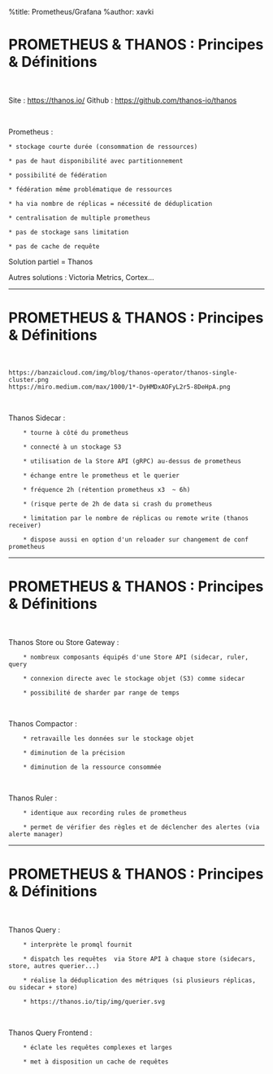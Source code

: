 %title: Prometheus/Grafana
%author: xavki


# PROMETHEUS & THANOS : Principes & Définitions


<br>

Site : https://thanos.io/
Github : https://github.com/thanos-io/thanos

<br>

Prometheus :

	* stockage courte durée (consommation de ressources)

	* pas de haut disponibilité avec partitionnement

	* possibilité de fédération

	* fédération même problématique de ressources

	* ha via nombre de réplicas = nécessité de déduplication

	* centralisation de multiple prometheus

	* pas de stockage sans limitation

	* pas de cache de requête

Solution partiel = Thanos

Autres solutions : Victoria Metrics, Cortex...

-----------------------------------------------------------------------------------

# PROMETHEUS & THANOS : Principes & Définitions


<br>

```
https://banzaicloud.com/img/blog/thanos-operator/thanos-single-cluster.png
https://miro.medium.com/max/1000/1*-DyHMDxAOFyL2r5-8DeHpA.png
```

<br>

Thanos Sidecar :

		* tourne à côté du prometheus

		* connecté à un stockage S3

		* utilisation de la Store API (gRPC) au-dessus de prometheus

		* échange entre le prometheus et le querier

		* fréquence 2h (rétention prometheus x3  ~ 6h)

		* (risque perte de 2h de data si crash du prometheus

		* limitation par le nombre de réplicas ou remote write (thanos receiver)

		* dispose aussi en option d'un reloader sur changement de conf prometheus

-----------------------------------------------------------------------------------

# PROMETHEUS & THANOS : Principes & Définitions


<br>

Thanos Store ou Store Gateway :

		* nombreux composants équipés d'une Store API (sidecar, ruler, query

		* connexion directe avec le stockage objet (S3) comme sidecar

		* possibilité de sharder par range de temps

<br>

Thanos Compactor :

		* retravaille les données sur le stockage objet

		* diminution de la précision

		* diminution de la ressource consommée


<br>

Thanos Ruler :

		* identique aux recording rules de prometheus

		* permet de vérifier des règles et de déclencher des alertes (via alerte manager)


-----------------------------------------------------------------------------------

# PROMETHEUS & THANOS : Principes & Définitions


<br>

Thanos Query :

		* interprète le promql fournit

		* dispatch les requêtes  via Store API à chaque store (sidecars, store, autres querier...)

		* réalise la déduplication des métriques (si plusieurs réplicas, ou sidecar + store)

		* https://thanos.io/tip/img/querier.svg

<br>

Thanos Query Frontend :

		* éclate les requêtes complexes et larges

		* met à disposition un cache de requêtes



